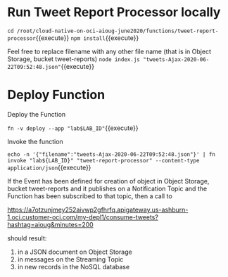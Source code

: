 # Run Tweet Report Processor locally

`cd /root/cloud-native-on-oci-aioug-june2020/functions/tweet-report-processor`{{execute}}
`npm install`{{execute}}

Feel free to replace filename with any other file name (that is in Object Storage, bucket tweet-reports)
`node index.js "tweets-Ajax-2020-06-22T09:52:48.json"`{{execute}} 

# Deploy Function

Deploy the Function

`fn -v deploy --app "lab$LAB_ID"`{{execute}}

Invoke the function

`echo -n '{"filename":"tweets-Ajax-2020-06-22T09:52:48.json"}' | fn invoke "lab${LAB_ID}" "tweet-report-processor" --content-type application/json`{{execute}}

If the Event has been defined for creation of object in Object Storage, bucket tweet-reports and it publishes on a Notification Topic and the Function has been subscribed to that topic, then a call to 

https://a7otzunjmey252aivwp2gfhrfq.apigateway.us-ashburn-1.oci.customer-oci.com/my-depl1/consume-tweets?hashtag=aioug&minutes=200

should result:
1. in a JSON document on Object Storage
2. in messages on the Streaming Topic
3. in new records in the NoSQL database 